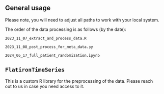 

## General usage

Please note, you will need to adjust all paths to work with your local system.

The order of the data processing is as follows (by the date):
```
2023_11_07_extract_and_process_data.R

2023_11_08_post_process_for_meta_data.py

2024_06_17_full_patient_randomization.ipynb
```


## `FlatironTimeSeries`

This is a custom R library for the preprocessing of the data. Please reach out to us in case you need access to it.



